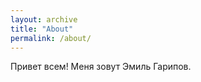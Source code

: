```yaml
---
layout: archive
title: "About"
permalink: /about/
---
```


Привет всем! 
Меня зовут Эмиль Гарипов.



